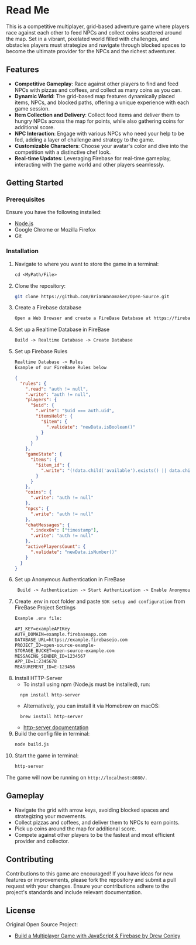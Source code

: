 # Read Me

This is a competitive multiplayer, grid-based adventure game where players race against each other to feed NPCs and collect coins scattered around the map. Set in a vibrant, pixelated world filled with challenges, and obstacles players must strategize and navigate through blocked spaces to become the ultimate provider for the NPCs and the richest adventurer.

## Features

- **Competitive Gameplay**: Race against other players to find and feed NPCs with pizzas and coffees, and collect as many coins as you can.
- **Dynamic World**: The grid-based map features dynamically placed items, NPCs, and blocked paths, offering a unique experience with each game session.
- **Item Collection and Delivery**: Collect food items and deliver them to hungry NPCs across the map for points, while also gathering coins for additional score.
- **NPC Interaction**: Engage with various NPCs who need your help to be fed, adding a layer of challenge and strategy to the game.
- **Customizable Characters**: Choose your avatar's color and dive into the competition with a distinctive chef look.
- **Real-time Updates**: Leveraging Firebase for real-time gameplay, interacting with the game world and other players seamlessly.

## Getting Started

### Prerequisites

Ensure you have the following installed:

- [Node.js](https://nodejs.org/)
- Google Chrome or Mozilla Firefox
- Git 

### Installation

1. Navigate to where you want to store the game in a terminal:
   ```txt
   cd <MyPath/File>
   ```
2. Clone the repository:
   ```sh
   git clone https://github.com/BrianWanamaker/Open-Source.git
   ```
3. Create a Firebase database
   ```sh
   Open a Web Browser and create a FireBase Database at https://firebase.google.com/
   ```
4. Set up a Realtime Database in FireBase
    ```txt
   Build -> Realtime Database -> Create Database
   ```
5. Set up Firebase Rules
   ```txt
   Realtime Database -> Rules
   Example of our FireBase Rules below
   ```
   ```json
   {
     "rules": {
       ".read": "auth != null",
       ".write": "auth != null",
       "players": {
         "$uid": {
           ".write": "$uid === auth.uid",
           "itemsHeld": {
             "$item": {
               ".validate": "newData.isBoolean()"
             }
           }
         }
       },
       "gameState": {
         "items": {
           "$item_id": {
             ".write": "(!data.child('available').exists() || data.child('available').val() === true) && newData.child('available').val() === false"
           }
         }
       },
       "coins": {
         ".write": "auth != null"
       },
       "npcs": {
         ".write": "auth != null"
       },
       "chatMessages": {
         ".indexOn": ["timestamp"],
         ".write": "auth != null"
       },
       "activePlayersCount": {
         ".validate": "newData.isNumber()"
       }
     }
   }
   ```
6. Set up Anonymous Authentication in FireBase
   ```txt
    Build -> Authentication -> Start Authentication -> Enable Anonymous Authentication
   ```
7. Create .env in root folder and paste `SDK setup and configuration` from FireBase Project Settings
   ```sh
   Example .env file:
   ```
   ```txt
   API_KEY=exampleAPIKey
   AUTH_DOMAIN=example.firebaseapp.com
   DATABASE_URL=https://example.firebaseio.com
   PROJECT_ID=open-source-example-
   STORAGE_BUCKET=open-source-example.com
   MESSAGING_SENDER_ID=1234567
   APP_ID=1:2345678
   MEASUREMENT_ID=E-123456
   ```
8. Install HTTP-Server
    - To install using npm (Node.js must be installed), run:
   ```
     npm install http-server
   ```
   - Alternatively, you can install it via Homebrew on macOS:
   ```
     brew install http-server
   ```
   - [http-server documentation](https://github.com/http-party/http-server)
9. Build the config file in terminal:
   ```sh
   node build.js
   ```
10. Start the game in terminal:
    ```txt
    http-server
    ```
The game will now be running on `http://localhost:8080/`. 

## Gameplay

- Navigate the grid with arrow keys, avoiding blocked spaces and strategizing your movements.
- Collect pizzas and coffees, and deliver them to NPCs to earn points.
- Pick up coins around the map for additional score.
- Compete against other players to be the fastest and most efficient provider and collector.

## Contributing

Contributions to this game are encouraged! If you have ideas for new features or improvements, please fork the repository and submit a pull request with your changes. Ensure your contributions adhere to the project's standards and include relevant documentation.

## License

Original Open Source Project:
 -  [Build a Multiplayer Game with JavaScript & Firebase by Drew Conley](https://youtu.be/xhURh2RDzzg)
